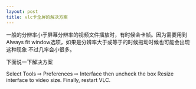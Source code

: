 ```yaml
---
layout: post
title: vlc卡全屏的解决方案
---
```


一般的分辨率小于屏幕分辨率的视频文件播放时，有时候会卡帧。因为需要用到Always fit window选项，如果是分辨率大于或等于的时候拖动时候也可能会出现这种现象 不过几率会小很多。

下面说一下解决方案

Select Tools ⇨ Preferences ⇨ Interface then uncheck the box Resize interface to video size.
Finally, restart VLC.
